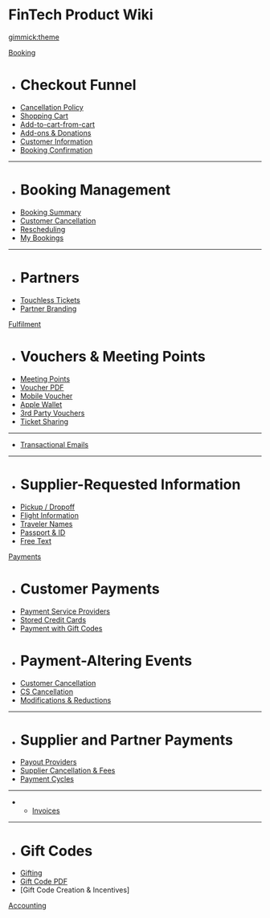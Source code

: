 # FinTech Product Wiki

[gimmick:theme](bootstrap)

[Booking]()

* # Checkout Funnel
* [Cancellation Policy]()
* [Shopping Cart]()
* [Add-to-cart-from-cart]()
* [Add-ons & Donations]()
* [Customer Information]()
* [Booking Confirmation]()
- - - -
* # Booking Management
* [Booking Summary]()
* [Customer Cancellation]()
* [Rescheduling]()
* [My Bookings]()
- - - -
* # Partners
* [Touchless Tickets]()
* [Partner Branding]()

[Fulfilment]()

* # Vouchers & Meeting Points
* [Meeting Points]()
* [Voucher PDF]()
* [Mobile Voucher]()
* [Apple Wallet]()
* [3rd Party Vouchers]()
* [Ticket Sharing]()
- - - -
* [Transactional Emails]()
- - - - 
* # Supplier-Requested Information
* [Pickup / Dropoff]()
* [Flight Information]()
* [Traveler Names]()
* [Passport & ID]()
* [Free Text]()

[Payments]()

* # Customer Payments
* [Payment Service Providers]()
* [Stored Credit Cards]()
* [Payment with Gift Codes]()
* # Payment-Altering Events
* [Customer Cancellation]()
* [CS Cancellation]()
* [Modifications & Reductions]()
- - - -
* # Supplier and Partner Payments
* [Payout Providers]()
* [Supplier Cancellation & Fees]()
* [Payment Cycles]()
- - - -
- * [Invoices]()
- - - -
* # Gift Codes
* [Gifting]()
* [Gift Code PDF]()
* [Gift Code Creation & Incentives]

[Accounting]()




